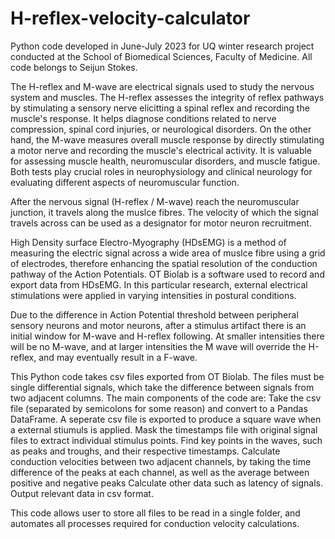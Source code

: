 # H-reflex-velocity-calculator
Python code developed in June-July 2023 for UQ winter research project conducted at the School of Biomedical Sciences, Faculty of Medicine. All code belongs to Seijun Stokes.

The H-reflex and M-wave are electrical signals used to study the nervous system and muscles. The H-reflex assesses the integrity of reflex pathways by stimulating a sensory nerve elicitting a spinal reflex and recording the muscle's response. It helps diagnose conditions related to nerve compression, spinal cord injuries, or neurological disorders. On the other hand, the M-wave measures overall muscle response by directly stimulating a motor nerve and recording the muscle's electrical activity. It is valuable for assessing muscle health, neuromuscular disorders, and muscle fatigue. Both tests play crucial roles in neurophysiology and clinical neurology for evaluating different aspects of neuromuscular function.

After the nervous signal (H-reflex / M-wave) reach the neuromuscular junction, it travels along the muslce fibres. The velocity of which the signal travels across can be used as a designator for motor neuron recruitment. 

High Density surface Electro-Myography (HDsEMG) is a method of measuring the electric signal across a wide area of muslce fibre using a grid of electrodes, therefore enhancing the spatial resolution of the conduction pathway of the Action Potentials. OT Biolab is a software used to record and export data from HDsEMG. In this particular research, external electrical stimulations were applied in varying intensities in postural conditions.

Due to the difference in Action Potential threshold between peripheral sensory neurons and motor neurons, after a stimulus artifact there is an initial window for M-wave and H-reflex following. At smaller intensities there will be no M-wave, and at larger intensities the M wave will override the H-reflex, and may eventually result in a F-wave.

This Python code takes csv files exported from OT Biolab. The files must be single differential signals, which take the difference between signals from two adjacent columns. 
The main components of the code are:
Take the csv file (separated by semicolons for some reason) and convert to a Pandas DataFrame.
A seperate csv file is exported to produce a square wave when a external stiumuls is applied. Mask the timestamps file with original signal files to extract individual stimulus points.
Find key points in the waves, such as peaks and troughs, and their respective timestamps.
Calculate conduction velocities between two adjacent channels, by taking the time difference of the peaks at each channel, as well as the average between positive and negative peaks
Calculate other data such as latency of signals.
Output relevant data in csv format.

This code allows user to store all files to be read in a single folder, and automates all processes required for conduction velocity calculations.

